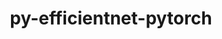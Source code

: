 ---
title: "py-efficientnet-pytorch"
layout: cache
categories: [package, develop]
meta: {"versions": ["0.7.1"], "compilers": ["apple-clang@=15.0.0", "gcc@=11.3.0"], "oss": ["ubuntu22.04", "ventura"], "platforms": ["darwin", "linux"], "targets": ["aarch64", "x86_64_v3"], "stacks": ["ml-darwin-aarch64-mps", "ml-linux-x86_64-cpu", "ml-linux-x86_64-cuda", "root"], "num_specs": 64, "num_specs_by_stack": {"root": 64, "ml-darwin-aarch64-mps": 13, "ml-linux-x86_64-cuda": 28, "ml-linux-x86_64-cpu": 23}}
spec_details: [{"hash": "awwz2z76mdxdryimlpx33w6ej2nkdvx6", "compiler": "apple-clang@=15.0.0", "versions": ["0.7.1"], "os": "ventura", "platform": "darwin", "target": "aarch64", "variants": ["build_system=python_pip"], "stacks": ["root", "ml-darwin-aarch64-mps"], "size": "-", "tarball": "https://binaries.spack.io/develop/build_cache/darwin-ventura-aarch64/apple-clang-15.0.0/py-efficientnet-pytorch-0.7.1/darwin-ventura-aarch64-apple-clang-15.0.0-py-efficientnet-pytorch-0.7.1-awwz2z76mdxdryimlpx33w6ej2nkdvx6.spack"}, {"hash": "4k2hkjuhb2qwegw6fb4xkfuywmiiqmuo", "compiler": "apple-clang@=15.0.0", "versions": ["0.7.1"], "os": "ventura", "platform": "darwin", "target": "aarch64", "variants": ["build_system=python_pip"], "stacks": ["root", "ml-darwin-aarch64-mps"], "size": "-", "tarball": "https://binaries.spack.io/develop/build_cache/darwin-ventura-aarch64/apple-clang-15.0.0/py-efficientnet-pytorch-0.7.1/darwin-ventura-aarch64-apple-clang-15.0.0-py-efficientnet-pytorch-0.7.1-4k2hkjuhb2qwegw6fb4xkfuywmiiqmuo.spack"}, {"hash": "25pdkgvecq4b2s6pfbvzbtpvupzhkigf", "compiler": "apple-clang@=15.0.0", "versions": ["0.7.1"], "os": "ventura", "platform": "darwin", "target": "aarch64", "variants": ["build_system=python_pip"], "stacks": ["root", "ml-darwin-aarch64-mps"], "size": "-", "tarball": "https://binaries.spack.io/develop/build_cache/darwin-ventura-aarch64/apple-clang-15.0.0/py-efficientnet-pytorch-0.7.1/darwin-ventura-aarch64-apple-clang-15.0.0-py-efficientnet-pytorch-0.7.1-25pdkgvecq4b2s6pfbvzbtpvupzhkigf.spack"}, {"hash": "7p62yk4h4ez3ymyp76vhx3pxrjmqjqss", "compiler": "apple-clang@=15.0.0", "versions": ["0.7.1"], "os": "ventura", "platform": "darwin", "target": "aarch64", "variants": ["build_system=python_pip"], "stacks": ["root", "ml-darwin-aarch64-mps"], "size": "-", "tarball": "https://binaries.spack.io/develop/build_cache/darwin-ventura-aarch64/apple-clang-15.0.0/py-efficientnet-pytorch-0.7.1/darwin-ventura-aarch64-apple-clang-15.0.0-py-efficientnet-pytorch-0.7.1-7p62yk4h4ez3ymyp76vhx3pxrjmqjqss.spack"}, {"hash": "2h34k7aaeqx53sbneddh3pluhkptshps", "compiler": "apple-clang@=15.0.0", "versions": ["0.7.1"], "os": "ventura", "platform": "darwin", "target": "aarch64", "variants": ["build_system=python_pip"], "stacks": ["root", "ml-darwin-aarch64-mps"], "size": "-", "tarball": "https://binaries.spack.io/develop/build_cache/darwin-ventura-aarch64/apple-clang-15.0.0/py-efficientnet-pytorch-0.7.1/darwin-ventura-aarch64-apple-clang-15.0.0-py-efficientnet-pytorch-0.7.1-2h34k7aaeqx53sbneddh3pluhkptshps.spack"}, {"hash": "t7n3wu64yvhb32rdkelwupn3wxakrsuq", "compiler": "apple-clang@=15.0.0", "versions": ["0.7.1"], "os": "ventura", "platform": "darwin", "target": "aarch64", "variants": ["build_system=python_pip"], "stacks": ["root", "ml-darwin-aarch64-mps"], "size": "-", "tarball": "https://binaries.spack.io/develop/build_cache/darwin-ventura-aarch64/apple-clang-15.0.0/py-efficientnet-pytorch-0.7.1/darwin-ventura-aarch64-apple-clang-15.0.0-py-efficientnet-pytorch-0.7.1-t7n3wu64yvhb32rdkelwupn3wxakrsuq.spack"}, {"hash": "daqv3lr3k73zee4ssgpaxp3azoiw4ui6", "compiler": "apple-clang@=15.0.0", "versions": ["0.7.1"], "os": "ventura", "platform": "darwin", "target": "aarch64", "variants": ["build_system=python_pip"], "stacks": ["root", "ml-darwin-aarch64-mps"], "size": "-", "tarball": "https://binaries.spack.io/develop/build_cache/darwin-ventura-aarch64/apple-clang-15.0.0/py-efficientnet-pytorch-0.7.1/darwin-ventura-aarch64-apple-clang-15.0.0-py-efficientnet-pytorch-0.7.1-daqv3lr3k73zee4ssgpaxp3azoiw4ui6.spack"}, {"hash": "ijvycrsp6apazpm6uwkr3ysjjjjfiawx", "compiler": "apple-clang@=15.0.0", "versions": ["0.7.1"], "os": "ventura", "platform": "darwin", "target": "aarch64", "variants": ["build_system=python_pip"], "stacks": ["root", "ml-darwin-aarch64-mps"], "size": "-", "tarball": "https://binaries.spack.io/develop/build_cache/darwin-ventura-aarch64/apple-clang-15.0.0/py-efficientnet-pytorch-0.7.1/darwin-ventura-aarch64-apple-clang-15.0.0-py-efficientnet-pytorch-0.7.1-ijvycrsp6apazpm6uwkr3ysjjjjfiawx.spack"}, {"hash": "dc4conmefbtszsotez6kzw5beog6xq3f", "compiler": "apple-clang@=15.0.0", "versions": ["0.7.1"], "os": "ventura", "platform": "darwin", "target": "aarch64", "variants": ["build_system=python_pip"], "stacks": ["root", "ml-darwin-aarch64-mps"], "size": "-", "tarball": "https://binaries.spack.io/develop/build_cache/darwin-ventura-aarch64/apple-clang-15.0.0/py-efficientnet-pytorch-0.7.1/darwin-ventura-aarch64-apple-clang-15.0.0-py-efficientnet-pytorch-0.7.1-dc4conmefbtszsotez6kzw5beog6xq3f.spack"}, {"hash": "svzjam2wc4xzosep2dtjtr3nnvybv5yd", "compiler": "apple-clang@=15.0.0", "versions": ["0.7.1"], "os": "ventura", "platform": "darwin", "target": "aarch64", "variants": ["build_system=python_pip"], "stacks": ["root", "ml-darwin-aarch64-mps"], "size": "-", "tarball": "https://binaries.spack.io/develop/build_cache/darwin-ventura-aarch64/apple-clang-15.0.0/py-efficientnet-pytorch-0.7.1/darwin-ventura-aarch64-apple-clang-15.0.0-py-efficientnet-pytorch-0.7.1-svzjam2wc4xzosep2dtjtr3nnvybv5yd.spack"}, {"hash": "ffefb7xszof5qatdhj2lvn2bpio3ogyd", "compiler": "apple-clang@=15.0.0", "versions": ["0.7.1"], "os": "ventura", "platform": "darwin", "target": "aarch64", "variants": ["build_system=python_pip"], "stacks": ["root", "ml-darwin-aarch64-mps"], "size": "-", "tarball": "https://binaries.spack.io/develop/build_cache/darwin-ventura-aarch64/apple-clang-15.0.0/py-efficientnet-pytorch-0.7.1/darwin-ventura-aarch64-apple-clang-15.0.0-py-efficientnet-pytorch-0.7.1-ffefb7xszof5qatdhj2lvn2bpio3ogyd.spack"}, {"hash": "p5duca5ub7lnd26pozo7zujqyuimaxkh", "compiler": "apple-clang@=15.0.0", "versions": ["0.7.1"], "os": "ventura", "platform": "darwin", "target": "aarch64", "variants": ["build_system=python_pip"], "stacks": ["root", "ml-darwin-aarch64-mps"], "size": "-", "tarball": "https://binaries.spack.io/develop/build_cache/darwin-ventura-aarch64/apple-clang-15.0.0/py-efficientnet-pytorch-0.7.1/darwin-ventura-aarch64-apple-clang-15.0.0-py-efficientnet-pytorch-0.7.1-p5duca5ub7lnd26pozo7zujqyuimaxkh.spack"}, {"hash": "wjdbaoik22dpo25ztsw4uxqrmxn6v275", "compiler": "apple-clang@=15.0.0", "versions": ["0.7.1"], "os": "ventura", "platform": "darwin", "target": "aarch64", "variants": ["build_system=python_pip"], "stacks": ["root", "ml-darwin-aarch64-mps"], "size": "-", "tarball": "https://binaries.spack.io/develop/build_cache/darwin-ventura-aarch64/apple-clang-15.0.0/py-efficientnet-pytorch-0.7.1/darwin-ventura-aarch64-apple-clang-15.0.0-py-efficientnet-pytorch-0.7.1-wjdbaoik22dpo25ztsw4uxqrmxn6v275.spack"}, {"hash": "xavl7s6hnmors4owwbfehc72vk6vxtdi", "compiler": "gcc@=11.3.0", "versions": ["0.7.1"], "os": "ubuntu22.04", "platform": "linux", "target": "x86_64_v3", "variants": ["build_system=python_pip"], "stacks": ["ml-linux-x86_64-cuda", "root"], "size": "-", "tarball": "https://binaries.spack.io/develop/build_cache/linux-ubuntu22.04-x86_64_v3/gcc-11.3.0/py-efficientnet-pytorch-0.7.1/linux-ubuntu22.04-x86_64_v3-gcc-11.3.0-py-efficientnet-pytorch-0.7.1-xavl7s6hnmors4owwbfehc72vk6vxtdi.spack"}, {"hash": "wmsjx3qkqsk7hzibomksxks4ukj4mil5", "compiler": "gcc@=11.3.0", "versions": ["0.7.1"], "os": "ubuntu22.04", "platform": "linux", "target": "x86_64_v3", "variants": ["build_system=python_pip"], "stacks": ["ml-linux-x86_64-cuda", "root"], "size": "-", "tarball": "https://binaries.spack.io/develop/build_cache/linux-ubuntu22.04-x86_64_v3/gcc-11.3.0/py-efficientnet-pytorch-0.7.1/linux-ubuntu22.04-x86_64_v3-gcc-11.3.0-py-efficientnet-pytorch-0.7.1-wmsjx3qkqsk7hzibomksxks4ukj4mil5.spack"}, {"hash": "vqswdpfhbfbuopqxms7w6pwiyksnoanm", "compiler": "gcc@=11.3.0", "versions": ["0.7.1"], "os": "ubuntu22.04", "platform": "linux", "target": "x86_64_v3", "variants": ["build_system=python_pip"], "stacks": ["ml-linux-x86_64-cuda", "root"], "size": "-", "tarball": "https://binaries.spack.io/develop/build_cache/linux-ubuntu22.04-x86_64_v3/gcc-11.3.0/py-efficientnet-pytorch-0.7.1/linux-ubuntu22.04-x86_64_v3-gcc-11.3.0-py-efficientnet-pytorch-0.7.1-vqswdpfhbfbuopqxms7w6pwiyksnoanm.spack"}, {"hash": "vyvdzh3oefcj5545lmby56yzpajvfmn2", "compiler": "gcc@=11.3.0", "versions": ["0.7.1"], "os": "ubuntu22.04", "platform": "linux", "target": "x86_64_v3", "variants": ["build_system=python_pip"], "stacks": ["root", "ml-linux-x86_64-cpu"], "size": "-", "tarball": "https://binaries.spack.io/develop/build_cache/linux-ubuntu22.04-x86_64_v3/gcc-11.3.0/py-efficientnet-pytorch-0.7.1/linux-ubuntu22.04-x86_64_v3-gcc-11.3.0-py-efficientnet-pytorch-0.7.1-vyvdzh3oefcj5545lmby56yzpajvfmn2.spack"}, {"hash": "ubl4xzmfoh76umf3mef36ile65fsjqrm", "compiler": "gcc@=11.3.0", "versions": ["0.7.1"], "os": "ubuntu22.04", "platform": "linux", "target": "x86_64_v3", "variants": ["build_system=python_pip"], "stacks": ["ml-linux-x86_64-cuda", "root"], "size": "-", "tarball": "https://binaries.spack.io/develop/build_cache/linux-ubuntu22.04-x86_64_v3/gcc-11.3.0/py-efficientnet-pytorch-0.7.1/linux-ubuntu22.04-x86_64_v3-gcc-11.3.0-py-efficientnet-pytorch-0.7.1-ubl4xzmfoh76umf3mef36ile65fsjqrm.spack"}, {"hash": "vwcfymfn6rnefe7ytv5b2x5o3jxlv5z5", "compiler": "gcc@=11.3.0", "versions": ["0.7.1"], "os": "ubuntu22.04", "platform": "linux", "target": "x86_64_v3", "variants": ["build_system=python_pip"], "stacks": ["ml-linux-x86_64-cuda", "root"], "size": "-", "tarball": "https://binaries.spack.io/develop/build_cache/linux-ubuntu22.04-x86_64_v3/gcc-11.3.0/py-efficientnet-pytorch-0.7.1/linux-ubuntu22.04-x86_64_v3-gcc-11.3.0-py-efficientnet-pytorch-0.7.1-vwcfymfn6rnefe7ytv5b2x5o3jxlv5z5.spack"}, {"hash": "v6rdcveavcmwukrvaw47zsvvqzojr3b6", "compiler": "gcc@=11.3.0", "versions": ["0.7.1"], "os": "ubuntu22.04", "platform": "linux", "target": "x86_64_v3", "variants": ["build_system=python_pip"], "stacks": ["ml-linux-x86_64-cuda", "root"], "size": "-", "tarball": "https://binaries.spack.io/develop/build_cache/linux-ubuntu22.04-x86_64_v3/gcc-11.3.0/py-efficientnet-pytorch-0.7.1/linux-ubuntu22.04-x86_64_v3-gcc-11.3.0-py-efficientnet-pytorch-0.7.1-v6rdcveavcmwukrvaw47zsvvqzojr3b6.spack"}, {"hash": "hv4n4m4w6pxfj2rtf36yb6kczypgn4n2", "compiler": "gcc@=11.3.0", "versions": ["0.7.1"], "os": "ubuntu22.04", "platform": "linux", "target": "x86_64_v3", "variants": ["build_system=python_pip"], "stacks": ["ml-linux-x86_64-cuda", "root"], "size": "-", "tarball": "https://binaries.spack.io/develop/build_cache/linux-ubuntu22.04-x86_64_v3/gcc-11.3.0/py-efficientnet-pytorch-0.7.1/linux-ubuntu22.04-x86_64_v3-gcc-11.3.0-py-efficientnet-pytorch-0.7.1-hv4n4m4w6pxfj2rtf36yb6kczypgn4n2.spack"}, {"hash": "4kgdw3pkk637hpjlv5zmi56owvrai5jd", "compiler": "gcc@=11.3.0", "versions": ["0.7.1"], "os": "ubuntu22.04", "platform": "linux", "target": "x86_64_v3", "variants": ["build_system=python_pip"], "stacks": ["root", "ml-linux-x86_64-cpu"], "size": "-", "tarball": "https://binaries.spack.io/develop/build_cache/linux-ubuntu22.04-x86_64_v3/gcc-11.3.0/py-efficientnet-pytorch-0.7.1/linux-ubuntu22.04-x86_64_v3-gcc-11.3.0-py-efficientnet-pytorch-0.7.1-4kgdw3pkk637hpjlv5zmi56owvrai5jd.spack"}, {"hash": "oh3jllt2vobztb4obom7g3ludnrhemmn", "compiler": "gcc@=11.3.0", "versions": ["0.7.1"], "os": "ubuntu22.04", "platform": "linux", "target": "x86_64_v3", "variants": ["build_system=python_pip"], "stacks": ["ml-linux-x86_64-cuda", "root"], "size": "-", "tarball": "https://binaries.spack.io/develop/build_cache/linux-ubuntu22.04-x86_64_v3/gcc-11.3.0/py-efficientnet-pytorch-0.7.1/linux-ubuntu22.04-x86_64_v3-gcc-11.3.0-py-efficientnet-pytorch-0.7.1-oh3jllt2vobztb4obom7g3ludnrhemmn.spack"}, {"hash": "3lr7ar75ntf34odxoky7uryoogmagjaa", "compiler": "gcc@=11.3.0", "versions": ["0.7.1"], "os": "ubuntu22.04", "platform": "linux", "target": "x86_64_v3", "variants": ["build_system=python_pip"], "stacks": ["root", "ml-linux-x86_64-cpu"], "size": "-", "tarball": "https://binaries.spack.io/develop/build_cache/linux-ubuntu22.04-x86_64_v3/gcc-11.3.0/py-efficientnet-pytorch-0.7.1/linux-ubuntu22.04-x86_64_v3-gcc-11.3.0-py-efficientnet-pytorch-0.7.1-3lr7ar75ntf34odxoky7uryoogmagjaa.spack"}, {"hash": "dav4qdj7cdt7f2gd7qd7wjbjqccjwokc", "compiler": "gcc@=11.3.0", "versions": ["0.7.1"], "os": "ubuntu22.04", "platform": "linux", "target": "x86_64_v3", "variants": ["build_system=python_pip"], "stacks": ["ml-linux-x86_64-cuda", "root"], "size": "-", "tarball": "https://binaries.spack.io/develop/build_cache/linux-ubuntu22.04-x86_64_v3/gcc-11.3.0/py-efficientnet-pytorch-0.7.1/linux-ubuntu22.04-x86_64_v3-gcc-11.3.0-py-efficientnet-pytorch-0.7.1-dav4qdj7cdt7f2gd7qd7wjbjqccjwokc.spack"}, {"hash": "apctgiipzdxexp2emqxdbjqtzqn4fipv", "compiler": "gcc@=11.3.0", "versions": ["0.7.1"], "os": "ubuntu22.04", "platform": "linux", "target": "x86_64_v3", "variants": ["build_system=python_pip"], "stacks": ["ml-linux-x86_64-cuda", "root"], "size": "-", "tarball": "https://binaries.spack.io/develop/build_cache/linux-ubuntu22.04-x86_64_v3/gcc-11.3.0/py-efficientnet-pytorch-0.7.1/linux-ubuntu22.04-x86_64_v3-gcc-11.3.0-py-efficientnet-pytorch-0.7.1-apctgiipzdxexp2emqxdbjqtzqn4fipv.spack"}, {"hash": "2ger6i2exbdh3as73qimrellx2qopuca", "compiler": "gcc@=11.3.0", "versions": ["0.7.1"], "os": "ubuntu22.04", "platform": "linux", "target": "x86_64_v3", "variants": ["build_system=python_pip"], "stacks": ["ml-linux-x86_64-cuda", "root"], "size": "-", "tarball": "https://binaries.spack.io/develop/build_cache/linux-ubuntu22.04-x86_64_v3/gcc-11.3.0/py-efficientnet-pytorch-0.7.1/linux-ubuntu22.04-x86_64_v3-gcc-11.3.0-py-efficientnet-pytorch-0.7.1-2ger6i2exbdh3as73qimrellx2qopuca.spack"}, {"hash": "s6k3ofbi3levnvh5ywvfwxalcrc2dyuk", "compiler": "gcc@=11.3.0", "versions": ["0.7.1"], "os": "ubuntu22.04", "platform": "linux", "target": "x86_64_v3", "variants": ["build_system=python_pip"], "stacks": ["root", "ml-linux-x86_64-cpu"], "size": "-", "tarball": "https://binaries.spack.io/develop/build_cache/linux-ubuntu22.04-x86_64_v3/gcc-11.3.0/py-efficientnet-pytorch-0.7.1/linux-ubuntu22.04-x86_64_v3-gcc-11.3.0-py-efficientnet-pytorch-0.7.1-s6k3ofbi3levnvh5ywvfwxalcrc2dyuk.spack"}, {"hash": "6k7yyesnmml7wxmaieybg7cxfz6oc6sf", "compiler": "gcc@=11.3.0", "versions": ["0.7.1"], "os": "ubuntu22.04", "platform": "linux", "target": "x86_64_v3", "variants": ["build_system=python_pip"], "stacks": ["ml-linux-x86_64-cuda", "root"], "size": "-", "tarball": "https://binaries.spack.io/develop/build_cache/linux-ubuntu22.04-x86_64_v3/gcc-11.3.0/py-efficientnet-pytorch-0.7.1/linux-ubuntu22.04-x86_64_v3-gcc-11.3.0-py-efficientnet-pytorch-0.7.1-6k7yyesnmml7wxmaieybg7cxfz6oc6sf.spack"}, {"hash": "sjd3i2q2knfe76qiudu2ewqjmbnl7clo", "compiler": "gcc@=11.3.0", "versions": ["0.7.1"], "os": "ubuntu22.04", "platform": "linux", "target": "x86_64_v3", "variants": ["build_system=python_pip"], "stacks": ["root", "ml-linux-x86_64-cpu"], "size": "-", "tarball": "https://binaries.spack.io/develop/build_cache/linux-ubuntu22.04-x86_64_v3/gcc-11.3.0/py-efficientnet-pytorch-0.7.1/linux-ubuntu22.04-x86_64_v3-gcc-11.3.0-py-efficientnet-pytorch-0.7.1-sjd3i2q2knfe76qiudu2ewqjmbnl7clo.spack"}, {"hash": "4k5y2i3z2tne3cvlis6bfhcbszrmhyxb", "compiler": "gcc@=11.3.0", "versions": ["0.7.1"], "os": "ubuntu22.04", "platform": "linux", "target": "x86_64_v3", "variants": ["build_system=python_pip"], "stacks": ["ml-linux-x86_64-cuda", "root"], "size": "-", "tarball": "https://binaries.spack.io/develop/build_cache/linux-ubuntu22.04-x86_64_v3/gcc-11.3.0/py-efficientnet-pytorch-0.7.1/linux-ubuntu22.04-x86_64_v3-gcc-11.3.0-py-efficientnet-pytorch-0.7.1-4k5y2i3z2tne3cvlis6bfhcbszrmhyxb.spack"}, {"hash": "mk7vbm3ts3u4ftma223rv7a2vokx3tie", "compiler": "gcc@=11.3.0", "versions": ["0.7.1"], "os": "ubuntu22.04", "platform": "linux", "target": "x86_64_v3", "variants": ["build_system=python_pip"], "stacks": ["root", "ml-linux-x86_64-cpu"], "size": "-", "tarball": "https://binaries.spack.io/develop/build_cache/linux-ubuntu22.04-x86_64_v3/gcc-11.3.0/py-efficientnet-pytorch-0.7.1/linux-ubuntu22.04-x86_64_v3-gcc-11.3.0-py-efficientnet-pytorch-0.7.1-mk7vbm3ts3u4ftma223rv7a2vokx3tie.spack"}, {"hash": "ciy6fofuplzpznnkihwa6gzzbst7jw3b", "compiler": "gcc@=11.3.0", "versions": ["0.7.1"], "os": "ubuntu22.04", "platform": "linux", "target": "x86_64_v3", "variants": ["build_system=python_pip"], "stacks": ["ml-linux-x86_64-cuda", "root"], "size": "-", "tarball": "https://binaries.spack.io/develop/build_cache/linux-ubuntu22.04-x86_64_v3/gcc-11.3.0/py-efficientnet-pytorch-0.7.1/linux-ubuntu22.04-x86_64_v3-gcc-11.3.0-py-efficientnet-pytorch-0.7.1-ciy6fofuplzpznnkihwa6gzzbst7jw3b.spack"}, {"hash": "sekgdmrzgs4ahowxrtyvb72tk6krndn7", "compiler": "gcc@=11.3.0", "versions": ["0.7.1"], "os": "ubuntu22.04", "platform": "linux", "target": "x86_64_v3", "variants": ["build_system=python_pip"], "stacks": ["root", "ml-linux-x86_64-cpu"], "size": "-", "tarball": "https://binaries.spack.io/develop/build_cache/linux-ubuntu22.04-x86_64_v3/gcc-11.3.0/py-efficientnet-pytorch-0.7.1/linux-ubuntu22.04-x86_64_v3-gcc-11.3.0-py-efficientnet-pytorch-0.7.1-sekgdmrzgs4ahowxrtyvb72tk6krndn7.spack"}, {"hash": "6umm3m2tu6npn5t245jupthqipvcftqj", "compiler": "gcc@=11.3.0", "versions": ["0.7.1"], "os": "ubuntu22.04", "platform": "linux", "target": "x86_64_v3", "variants": ["build_system=python_pip"], "stacks": ["root", "ml-linux-x86_64-cpu"], "size": "-", "tarball": "https://binaries.spack.io/develop/build_cache/linux-ubuntu22.04-x86_64_v3/gcc-11.3.0/py-efficientnet-pytorch-0.7.1/linux-ubuntu22.04-x86_64_v3-gcc-11.3.0-py-efficientnet-pytorch-0.7.1-6umm3m2tu6npn5t245jupthqipvcftqj.spack"}, {"hash": "voiyfhunurxy2yvyy62qmx3yf2ocgppw", "compiler": "gcc@=11.3.0", "versions": ["0.7.1"], "os": "ubuntu22.04", "platform": "linux", "target": "x86_64_v3", "variants": ["build_system=python_pip"], "stacks": ["root", "ml-linux-x86_64-cpu"], "size": "-", "tarball": "https://binaries.spack.io/develop/build_cache/linux-ubuntu22.04-x86_64_v3/gcc-11.3.0/py-efficientnet-pytorch-0.7.1/linux-ubuntu22.04-x86_64_v3-gcc-11.3.0-py-efficientnet-pytorch-0.7.1-voiyfhunurxy2yvyy62qmx3yf2ocgppw.spack"}, {"hash": "tid5bmtoakw75gjigbtvu3predrfgi6r", "compiler": "gcc@=11.3.0", "versions": ["0.7.1"], "os": "ubuntu22.04", "platform": "linux", "target": "x86_64_v3", "variants": ["build_system=python_pip"], "stacks": ["ml-linux-x86_64-cuda", "root"], "size": "-", "tarball": "https://binaries.spack.io/develop/build_cache/linux-ubuntu22.04-x86_64_v3/gcc-11.3.0/py-efficientnet-pytorch-0.7.1/linux-ubuntu22.04-x86_64_v3-gcc-11.3.0-py-efficientnet-pytorch-0.7.1-tid5bmtoakw75gjigbtvu3predrfgi6r.spack"}, {"hash": "hbsojhlu24pwk2vaquznqikj7z3b25nk", "compiler": "gcc@=11.3.0", "versions": ["0.7.1"], "os": "ubuntu22.04", "platform": "linux", "target": "x86_64_v3", "variants": ["build_system=python_pip"], "stacks": ["root", "ml-linux-x86_64-cpu"], "size": "-", "tarball": "https://binaries.spack.io/develop/build_cache/linux-ubuntu22.04-x86_64_v3/gcc-11.3.0/py-efficientnet-pytorch-0.7.1/linux-ubuntu22.04-x86_64_v3-gcc-11.3.0-py-efficientnet-pytorch-0.7.1-hbsojhlu24pwk2vaquznqikj7z3b25nk.spack"}, {"hash": "tf6qbrmvko5jex5am5h7zcbe5f2fwej4", "compiler": "gcc@=11.3.0", "versions": ["0.7.1"], "os": "ubuntu22.04", "platform": "linux", "target": "x86_64_v3", "variants": ["build_system=python_pip"], "stacks": ["root", "ml-linux-x86_64-cpu"], "size": "-", "tarball": "https://binaries.spack.io/develop/build_cache/linux-ubuntu22.04-x86_64_v3/gcc-11.3.0/py-efficientnet-pytorch-0.7.1/linux-ubuntu22.04-x86_64_v3-gcc-11.3.0-py-efficientnet-pytorch-0.7.1-tf6qbrmvko5jex5am5h7zcbe5f2fwej4.spack"}, {"hash": "nj5ooccm6wn7xdym32dzmrzp4lamybto", "compiler": "gcc@=11.3.0", "versions": ["0.7.1"], "os": "ubuntu22.04", "platform": "linux", "target": "x86_64_v3", "variants": ["build_system=python_pip"], "stacks": ["root", "ml-linux-x86_64-cpu"], "size": "-", "tarball": "https://binaries.spack.io/develop/build_cache/linux-ubuntu22.04-x86_64_v3/gcc-11.3.0/py-efficientnet-pytorch-0.7.1/linux-ubuntu22.04-x86_64_v3-gcc-11.3.0-py-efficientnet-pytorch-0.7.1-nj5ooccm6wn7xdym32dzmrzp4lamybto.spack"}, {"hash": "spi4jyw5gklxeu4njvyvajpsh6ged22o", "compiler": "gcc@=11.3.0", "versions": ["0.7.1"], "os": "ubuntu22.04", "platform": "linux", "target": "x86_64_v3", "variants": ["build_system=python_pip"], "stacks": ["ml-linux-x86_64-cuda", "root"], "size": "-", "tarball": "https://binaries.spack.io/develop/build_cache/linux-ubuntu22.04-x86_64_v3/gcc-11.3.0/py-efficientnet-pytorch-0.7.1/linux-ubuntu22.04-x86_64_v3-gcc-11.3.0-py-efficientnet-pytorch-0.7.1-spi4jyw5gklxeu4njvyvajpsh6ged22o.spack"}, {"hash": "ma6zeax3u5q5mauwgmipi5qgvjtms2o5", "compiler": "gcc@=11.3.0", "versions": ["0.7.1"], "os": "ubuntu22.04", "platform": "linux", "target": "x86_64_v3", "variants": ["build_system=python_pip"], "stacks": ["ml-linux-x86_64-cuda", "root"], "size": "-", "tarball": "https://binaries.spack.io/develop/build_cache/linux-ubuntu22.04-x86_64_v3/gcc-11.3.0/py-efficientnet-pytorch-0.7.1/linux-ubuntu22.04-x86_64_v3-gcc-11.3.0-py-efficientnet-pytorch-0.7.1-ma6zeax3u5q5mauwgmipi5qgvjtms2o5.spack"}, {"hash": "upu6npuyxvkjn5qoi2pgiedmt4g3kcco", "compiler": "gcc@=11.3.0", "versions": ["0.7.1"], "os": "ubuntu22.04", "platform": "linux", "target": "x86_64_v3", "variants": ["build_system=python_pip"], "stacks": ["ml-linux-x86_64-cuda", "root"], "size": "-", "tarball": "https://binaries.spack.io/develop/build_cache/linux-ubuntu22.04-x86_64_v3/gcc-11.3.0/py-efficientnet-pytorch-0.7.1/linux-ubuntu22.04-x86_64_v3-gcc-11.3.0-py-efficientnet-pytorch-0.7.1-upu6npuyxvkjn5qoi2pgiedmt4g3kcco.spack"}, {"hash": "aexmg2rlrks66cxzgl5r7wjxjrmzw4oj", "compiler": "gcc@=11.3.0", "versions": ["0.7.1"], "os": "ubuntu22.04", "platform": "linux", "target": "x86_64_v3", "variants": ["build_system=python_pip"], "stacks": ["ml-linux-x86_64-cuda", "root"], "size": "-", "tarball": "https://binaries.spack.io/develop/build_cache/linux-ubuntu22.04-x86_64_v3/gcc-11.3.0/py-efficientnet-pytorch-0.7.1/linux-ubuntu22.04-x86_64_v3-gcc-11.3.0-py-efficientnet-pytorch-0.7.1-aexmg2rlrks66cxzgl5r7wjxjrmzw4oj.spack"}, {"hash": "stawb4ixkhcxk63hdmxwocjbkje3hbty", "compiler": "gcc@=11.3.0", "versions": ["0.7.1"], "os": "ubuntu22.04", "platform": "linux", "target": "x86_64_v3", "variants": ["build_system=python_pip"], "stacks": ["root", "ml-linux-x86_64-cpu"], "size": "-", "tarball": "https://binaries.spack.io/develop/build_cache/linux-ubuntu22.04-x86_64_v3/gcc-11.3.0/py-efficientnet-pytorch-0.7.1/linux-ubuntu22.04-x86_64_v3-gcc-11.3.0-py-efficientnet-pytorch-0.7.1-stawb4ixkhcxk63hdmxwocjbkje3hbty.spack"}, {"hash": "iedpu3yd53ancgjsvwsbvl3frwt6smoa", "compiler": "gcc@=11.3.0", "versions": ["0.7.1"], "os": "ubuntu22.04", "platform": "linux", "target": "x86_64_v3", "variants": ["build_system=python_pip"], "stacks": ["ml-linux-x86_64-cuda", "root"], "size": "-", "tarball": "https://binaries.spack.io/develop/build_cache/linux-ubuntu22.04-x86_64_v3/gcc-11.3.0/py-efficientnet-pytorch-0.7.1/linux-ubuntu22.04-x86_64_v3-gcc-11.3.0-py-efficientnet-pytorch-0.7.1-iedpu3yd53ancgjsvwsbvl3frwt6smoa.spack"}, {"hash": "vfmkb76fjc2stjrc5kz4upycrbrrcpdg", "compiler": "gcc@=11.3.0", "versions": ["0.7.1"], "os": "ubuntu22.04", "platform": "linux", "target": "x86_64_v3", "variants": ["build_system=python_pip"], "stacks": ["root", "ml-linux-x86_64-cpu"], "size": "-", "tarball": "https://binaries.spack.io/develop/build_cache/linux-ubuntu22.04-x86_64_v3/gcc-11.3.0/py-efficientnet-pytorch-0.7.1/linux-ubuntu22.04-x86_64_v3-gcc-11.3.0-py-efficientnet-pytorch-0.7.1-vfmkb76fjc2stjrc5kz4upycrbrrcpdg.spack"}, {"hash": "kwnrgzfb36iwxrhd2xl6rmuus3mriwst", "compiler": "gcc@=11.3.0", "versions": ["0.7.1"], "os": "ubuntu22.04", "platform": "linux", "target": "x86_64_v3", "variants": ["build_system=python_pip"], "stacks": ["root", "ml-linux-x86_64-cpu"], "size": "-", "tarball": "https://binaries.spack.io/develop/build_cache/linux-ubuntu22.04-x86_64_v3/gcc-11.3.0/py-efficientnet-pytorch-0.7.1/linux-ubuntu22.04-x86_64_v3-gcc-11.3.0-py-efficientnet-pytorch-0.7.1-kwnrgzfb36iwxrhd2xl6rmuus3mriwst.spack"}, {"hash": "xoeyv6imfwzwfvqpucci5ulibwowfpsa", "compiler": "gcc@=11.3.0", "versions": ["0.7.1"], "os": "ubuntu22.04", "platform": "linux", "target": "x86_64_v3", "variants": ["build_system=python_pip"], "stacks": ["root", "ml-linux-x86_64-cpu"], "size": "-", "tarball": "https://binaries.spack.io/develop/build_cache/linux-ubuntu22.04-x86_64_v3/gcc-11.3.0/py-efficientnet-pytorch-0.7.1/linux-ubuntu22.04-x86_64_v3-gcc-11.3.0-py-efficientnet-pytorch-0.7.1-xoeyv6imfwzwfvqpucci5ulibwowfpsa.spack"}, {"hash": "xgfglp2hgckofmnxj3nquwtv6547ocgl", "compiler": "gcc@=11.3.0", "versions": ["0.7.1"], "os": "ubuntu22.04", "platform": "linux", "target": "x86_64_v3", "variants": ["build_system=python_pip"], "stacks": ["root", "ml-linux-x86_64-cpu"], "size": "-", "tarball": "https://binaries.spack.io/develop/build_cache/linux-ubuntu22.04-x86_64_v3/gcc-11.3.0/py-efficientnet-pytorch-0.7.1/linux-ubuntu22.04-x86_64_v3-gcc-11.3.0-py-efficientnet-pytorch-0.7.1-xgfglp2hgckofmnxj3nquwtv6547ocgl.spack"}, {"hash": "xifzff5xrjiqxvgoqmahraprjlw37rte", "compiler": "gcc@=11.3.0", "versions": ["0.7.1"], "os": "ubuntu22.04", "platform": "linux", "target": "x86_64_v3", "variants": ["build_system=python_pip"], "stacks": ["root", "ml-linux-x86_64-cpu"], "size": "-", "tarball": "https://binaries.spack.io/develop/build_cache/linux-ubuntu22.04-x86_64_v3/gcc-11.3.0/py-efficientnet-pytorch-0.7.1/linux-ubuntu22.04-x86_64_v3-gcc-11.3.0-py-efficientnet-pytorch-0.7.1-xifzff5xrjiqxvgoqmahraprjlw37rte.spack"}, {"hash": "xr4hb7lj7avdoil7b7oknh45yev3bjvv", "compiler": "gcc@=11.3.0", "versions": ["0.7.1"], "os": "ubuntu22.04", "platform": "linux", "target": "x86_64_v3", "variants": ["build_system=python_pip"], "stacks": ["root", "ml-linux-x86_64-cpu"], "size": "-", "tarball": "https://binaries.spack.io/develop/build_cache/linux-ubuntu22.04-x86_64_v3/gcc-11.3.0/py-efficientnet-pytorch-0.7.1/linux-ubuntu22.04-x86_64_v3-gcc-11.3.0-py-efficientnet-pytorch-0.7.1-xr4hb7lj7avdoil7b7oknh45yev3bjvv.spack"}, {"hash": "ztj6urwtxsu2krelakroh5quvdbviaie", "compiler": "gcc@=11.3.0", "versions": ["0.7.1"], "os": "ubuntu22.04", "platform": "linux", "target": "x86_64_v3", "variants": ["build_system=python_pip"], "stacks": ["ml-linux-x86_64-cuda", "root"], "size": "-", "tarball": "https://binaries.spack.io/develop/build_cache/linux-ubuntu22.04-x86_64_v3/gcc-11.3.0/py-efficientnet-pytorch-0.7.1/linux-ubuntu22.04-x86_64_v3-gcc-11.3.0-py-efficientnet-pytorch-0.7.1-ztj6urwtxsu2krelakroh5quvdbviaie.spack"}, {"hash": "xycrfeeaisnekza7nt53xlldskjnxqvu", "compiler": "gcc@=11.3.0", "versions": ["0.7.1"], "os": "ubuntu22.04", "platform": "linux", "target": "x86_64_v3", "variants": ["build_system=python_pip"], "stacks": ["root", "ml-linux-x86_64-cpu"], "size": "-", "tarball": "https://binaries.spack.io/develop/build_cache/linux-ubuntu22.04-x86_64_v3/gcc-11.3.0/py-efficientnet-pytorch-0.7.1/linux-ubuntu22.04-x86_64_v3-gcc-11.3.0-py-efficientnet-pytorch-0.7.1-xycrfeeaisnekza7nt53xlldskjnxqvu.spack"}, {"hash": "ywfo7hxpjy442h2mjcoioudv2tpirtaz", "compiler": "gcc@=11.3.0", "versions": ["0.7.1"], "os": "ubuntu22.04", "platform": "linux", "target": "x86_64_v3", "variants": ["build_system=python_pip"], "stacks": ["root", "ml-linux-x86_64-cpu"], "size": "-", "tarball": "https://binaries.spack.io/develop/build_cache/linux-ubuntu22.04-x86_64_v3/gcc-11.3.0/py-efficientnet-pytorch-0.7.1/linux-ubuntu22.04-x86_64_v3-gcc-11.3.0-py-efficientnet-pytorch-0.7.1-ywfo7hxpjy442h2mjcoioudv2tpirtaz.spack"}, {"hash": "zvkkjcxvjklmyqgo6h5jalommdwybajb", "compiler": "gcc@=11.3.0", "versions": ["0.7.1"], "os": "ubuntu22.04", "platform": "linux", "target": "x86_64_v3", "variants": ["build_system=python_pip"], "stacks": ["ml-linux-x86_64-cuda", "root"], "size": "-", "tarball": "https://binaries.spack.io/develop/build_cache/linux-ubuntu22.04-x86_64_v3/gcc-11.3.0/py-efficientnet-pytorch-0.7.1/linux-ubuntu22.04-x86_64_v3-gcc-11.3.0-py-efficientnet-pytorch-0.7.1-zvkkjcxvjklmyqgo6h5jalommdwybajb.spack"}, {"hash": "z2k3aemlllioy2nwb5sd4qks43v7k3t6", "compiler": "gcc@=11.3.0", "versions": ["0.7.1"], "os": "ubuntu22.04", "platform": "linux", "target": "x86_64_v3", "variants": ["build_system=python_pip"], "stacks": ["ml-linux-x86_64-cuda", "root"], "size": "-", "tarball": "https://binaries.spack.io/develop/build_cache/linux-ubuntu22.04-x86_64_v3/gcc-11.3.0/py-efficientnet-pytorch-0.7.1/linux-ubuntu22.04-x86_64_v3-gcc-11.3.0-py-efficientnet-pytorch-0.7.1-z2k3aemlllioy2nwb5sd4qks43v7k3t6.spack"}, {"hash": "zd3guyg73dqhfaru3dco4ntmie7nizt3", "compiler": "gcc@=11.3.0", "versions": ["0.7.1"], "os": "ubuntu22.04", "platform": "linux", "target": "x86_64_v3", "variants": ["build_system=python_pip"], "stacks": ["ml-linux-x86_64-cuda", "root"], "size": "-", "tarball": "https://binaries.spack.io/develop/build_cache/linux-ubuntu22.04-x86_64_v3/gcc-11.3.0/py-efficientnet-pytorch-0.7.1/linux-ubuntu22.04-x86_64_v3-gcc-11.3.0-py-efficientnet-pytorch-0.7.1-zd3guyg73dqhfaru3dco4ntmie7nizt3.spack"}, {"hash": "zn2g5enqponog2jt7cylzpvt3rrxurnr", "compiler": "gcc@=11.3.0", "versions": ["0.7.1"], "os": "ubuntu22.04", "platform": "linux", "target": "x86_64_v3", "variants": ["build_system=python_pip"], "stacks": ["ml-linux-x86_64-cuda", "root"], "size": "-", "tarball": "https://binaries.spack.io/develop/build_cache/linux-ubuntu22.04-x86_64_v3/gcc-11.3.0/py-efficientnet-pytorch-0.7.1/linux-ubuntu22.04-x86_64_v3-gcc-11.3.0-py-efficientnet-pytorch-0.7.1-zn2g5enqponog2jt7cylzpvt3rrxurnr.spack"}, {"hash": "y6atiyflo3fgg5rjy3kbgq2ewrmehj4n", "compiler": "gcc@=11.3.0", "versions": ["0.7.1"], "os": "ubuntu22.04", "platform": "linux", "target": "x86_64_v3", "variants": ["build_system=python_pip"], "stacks": ["ml-linux-x86_64-cuda", "root"], "size": "-", "tarball": "https://binaries.spack.io/develop/build_cache/linux-ubuntu22.04-x86_64_v3/gcc-11.3.0/py-efficientnet-pytorch-0.7.1/linux-ubuntu22.04-x86_64_v3-gcc-11.3.0-py-efficientnet-pytorch-0.7.1-y6atiyflo3fgg5rjy3kbgq2ewrmehj4n.spack"}, {"hash": "wpoq2kk4gwqbdw6nwg4jchxxw67cgrgc", "compiler": "gcc@=11.3.0", "versions": ["0.7.1"], "os": "ubuntu22.04", "platform": "linux", "target": "x86_64_v3", "variants": ["build_system=python_pip"], "stacks": ["ml-linux-x86_64-cuda", "root"], "size": "-", "tarball": "https://binaries.spack.io/develop/build_cache/linux-ubuntu22.04-x86_64_v3/gcc-11.3.0/py-efficientnet-pytorch-0.7.1/linux-ubuntu22.04-x86_64_v3-gcc-11.3.0-py-efficientnet-pytorch-0.7.1-wpoq2kk4gwqbdw6nwg4jchxxw67cgrgc.spack"}, {"hash": "ycavaijascyg5h7bb6yzh6i2l6epwsca", "compiler": "gcc@=11.3.0", "versions": ["0.7.1"], "os": "ubuntu22.04", "platform": "linux", "target": "x86_64_v3", "variants": ["build_system=python_pip"], "stacks": ["root", "ml-linux-x86_64-cpu"], "size": "-", "tarball": "https://binaries.spack.io/develop/build_cache/linux-ubuntu22.04-x86_64_v3/gcc-11.3.0/py-efficientnet-pytorch-0.7.1/linux-ubuntu22.04-x86_64_v3-gcc-11.3.0-py-efficientnet-pytorch-0.7.1-ycavaijascyg5h7bb6yzh6i2l6epwsca.spack"}, {"hash": "zqh5yr64fffhlq526atks42obtjdhrad", "compiler": "gcc@=11.3.0", "versions": ["0.7.1"], "os": "ubuntu22.04", "platform": "linux", "target": "x86_64_v3", "variants": ["build_system=python_pip"], "stacks": ["ml-linux-x86_64-cuda", "root"], "size": "-", "tarball": "https://binaries.spack.io/develop/build_cache/linux-ubuntu22.04-x86_64_v3/gcc-11.3.0/py-efficientnet-pytorch-0.7.1/linux-ubuntu22.04-x86_64_v3-gcc-11.3.0-py-efficientnet-pytorch-0.7.1-zqh5yr64fffhlq526atks42obtjdhrad.spack"}, {"hash": "zado6i6ziixi6zwxn3lxtal7klvv2jwa", "compiler": "gcc@=11.3.0", "versions": ["0.7.1"], "os": "ubuntu22.04", "platform": "linux", "target": "x86_64_v3", "variants": ["build_system=python_pip"], "stacks": ["root", "ml-linux-x86_64-cpu"], "size": "-", "tarball": "https://binaries.spack.io/develop/build_cache/linux-ubuntu22.04-x86_64_v3/gcc-11.3.0/py-efficientnet-pytorch-0.7.1/linux-ubuntu22.04-x86_64_v3-gcc-11.3.0-py-efficientnet-pytorch-0.7.1-zado6i6ziixi6zwxn3lxtal7klvv2jwa.spack"}]
---